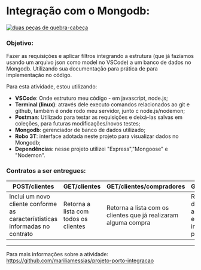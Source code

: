 # Integração com o Mongodb:

[![duas peças de quebra-cabeça](./public/images/integracao.jpg)](https://br.freepik.com/fotos/negocio)


### Objetivo: 

Fazer as requisições e aplicar filtros integrando a estrutura (que já fazíamos usando um arquivo json como model no VSCode) a um banco de dados no Mongodb. Utilizando sua documentação para prática de para implementação no código. 

Para esta atividade, estou utilizando:

* **VSCode**: Onde estruturo meu código - em javascript, node.js;
* **Terminal (linux)**: através dele executo comandos relacionados ao git e github, também é onde rodo meu servidor, junto c node.js/nodemon;
* **Postman**: Utilizado para testar as requisições e deixá-las salvas em coleções, para futuras modificações/novos testes;
* **Mongodb**: gerenciador de banco de dados utilizado;
* **Robo 3T**: interface adotada neste projeto para visualizar dados no Mongodb;
* **Dependências**: nesse projeto utilizei "Express","Mongoose" e "Nodemon".

### Contratos a ser entregues:
POST/clientes | GET/clientes | GET/clientes/compradores | GET/clientes/:cpf 
-------------- | ---------- | ------- | ---------|
Inclui um novo cliente conforme as característisticas informadas no contrato | Retorna a lista com todos os clientes  | Retorna a lista com os clientes que já realizaram alguma compra | Retornar a lista de clientes de acordo com o elemento informado como parâmetro 

---

Para mais informações sobre a atividade: https://github.com/mariliamessias/projeto-porto-integracao